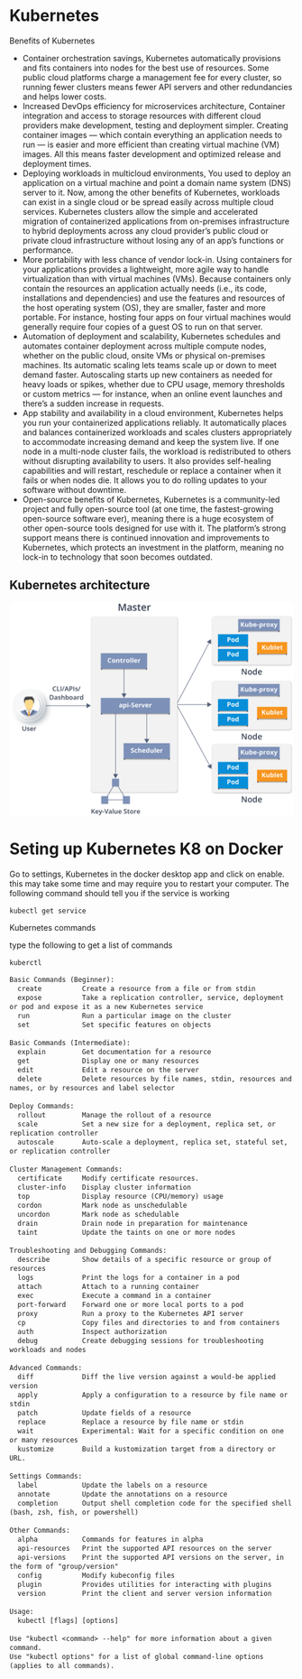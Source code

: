 # Kubernetes

Benefits of Kubernetes

- Container orchestration savings, Kubernetes automatically provisions and fits containers into nodes for the best use of resources. Some public cloud platforms charge a management fee for every cluster, so running fewer clusters means fewer API servers and other redundancies and helps lower costs.
- Increased DevOps efficiency for microservices architecture, Container integration and access to storage resources with different cloud providers make development, testing and deployment simpler. Creating container images — which contain everything an application needs to run — is easier and more efficient than creating virtual machine (VM) images. All this means faster development and optimized release and deployment times.
- Deploying workloads in multicloud environments, You used to deploy an application on a virtual machine and point a domain name system (DNS) server to it. Now, among the other benefits of Kubernetes, workloads can exist in a single cloud or be spread easily across multiple cloud services. Kubernetes clusters allow the simple and accelerated migration of containerized applications from on-premises infrastructure to hybrid deployments across any cloud provider’s public cloud or private cloud infrastructure without losing any of an app’s functions or performance.
- More portability with less chance of vendor lock-in. Using containers for your applications provides a lightweight, more agile way to handle virtualization than with virtual machines (VMs). Because containers only contain the resources an application actually needs (i.e., its code, installations and dependencies) and use the features and resources of the host operating system (OS), they are smaller, faster and more portable. For instance, hosting four apps on four virtual machines would generally require four copies of a guest OS to run on that server.
- Automation of deployment and scalability, Kubernetes schedules and automates container deployment across multiple compute nodes, whether on the public cloud, onsite VMs or physical on-premises machines. Its automatic scaling lets teams scale up or down to meet demand faster. Autoscaling starts up new containers as needed for heavy loads or spikes, whether due to CPU usage, memory thresholds or custom metrics — for instance, when an online event launches and there’s a sudden increase in requests.
- App stability and availability in a cloud environment, Kubernetes helps you run your containerized applications reliably. It automatically places and balances containerized workloads and scales clusters appropriately to accommodate increasing demand and keep the system live. If one node in a multi-node cluster fails, the workload is redistributed to others without disrupting availability to users. It also provides self-healing capabilities and will restart, reschedule or replace a container when it fails or when nodes die. It allows you to do rolling updates to your software without downtime. 
- Open-source benefits of Kubernetes, Kubernetes is a community-led project and fully open-source tool (at one time, the fastest-growing open-source software ever), meaning there is a huge ecosystem of other open-source tools designed for use with it. The platform’s strong support means there is continued innovation and improvements to Kubernetes, which protects an investment in the platform, meaning no lock-in to technology that soon becomes outdated.

## Kubernetes architecture

![Alt text](k8.png)

# Seting up Kubernetes K8 on Docker

Go to settings, Kubernetes in the docker desktop app and click on enable. this may take some time and may require you to restart your computer. The following command should tell you if the service is working

```
kubectl get service
```

Kubernetes commands

type the following to get a list of commands
```
kuberctl
```


```
Basic Commands (Beginner):
  create          Create a resource from a file or from stdin
  expose          Take a replication controller, service, deployment or pod and expose it as a new Kubernetes service
  run             Run a particular image on the cluster
  set             Set specific features on objects

Basic Commands (Intermediate):
  explain         Get documentation for a resource
  get             Display one or many resources
  edit            Edit a resource on the server
  delete          Delete resources by file names, stdin, resources and names, or by resources and label selector

Deploy Commands:
  rollout         Manage the rollout of a resource
  scale           Set a new size for a deployment, replica set, or replication controller
  autoscale       Auto-scale a deployment, replica set, stateful set, or replication controller

Cluster Management Commands:
  certificate     Modify certificate resources.
  cluster-info    Display cluster information
  top             Display resource (CPU/memory) usage
  cordon          Mark node as unschedulable
  uncordon        Mark node as schedulable
  drain           Drain node in preparation for maintenance
  taint           Update the taints on one or more nodes

Troubleshooting and Debugging Commands:
  describe        Show details of a specific resource or group of resources
  logs            Print the logs for a container in a pod
  attach          Attach to a running container
  exec            Execute a command in a container
  port-forward    Forward one or more local ports to a pod
  proxy           Run a proxy to the Kubernetes API server
  cp              Copy files and directories to and from containers
  auth            Inspect authorization
  debug           Create debugging sessions for troubleshooting workloads and nodes

Advanced Commands:
  diff            Diff the live version against a would-be applied version
  apply           Apply a configuration to a resource by file name or stdin
  patch           Update fields of a resource
  replace         Replace a resource by file name or stdin
  wait            Experimental: Wait for a specific condition on one or many resources
  kustomize       Build a kustomization target from a directory or URL.

Settings Commands:
  label           Update the labels on a resource
  annotate        Update the annotations on a resource
  completion      Output shell completion code for the specified shell (bash, zsh, fish, or powershell)

Other Commands:
  alpha           Commands for features in alpha
  api-resources   Print the supported API resources on the server
  api-versions    Print the supported API versions on the server, in the form of "group/version"
  config          Modify kubeconfig files
  plugin          Provides utilities for interacting with plugins
  version         Print the client and server version information

Usage:
  kubectl [flags] [options]

Use "kubectl <command> --help" for more information about a given command.
Use "kubectl options" for a list of global command-line options (applies to all commands).
```
